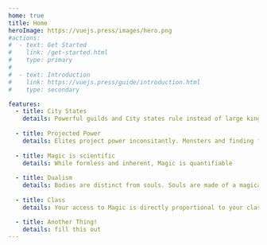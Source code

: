 ```yaml
---
home: true
title: Home
heroImage: https://vuejs.press/images/hero.png
#actions:
#  - text: Get Started
#    link: /get-started.html
#    type: primary
#
#  - text: Introduction
#    link: https://vuejs.press/guide/introduction.html
#    type: secondary

features:
  - title: City States
    details: Powerful guilds and City states rule instead of large kingdoms or countries.
  
  - title: Projected Power
    details: Elites project power inconsitantly. Monsters and finding food are a primary concern at the lowest levels of society
  
  - title: Magic is scientific
    details: While formless and inherent, Magic is quantifiable
  
  - title: Dualism
    details: Bodies are distinct from souls. Souls are made of a magical substance and has been scientifically proven.
  
  - title: Class
    details: Your access to Magic is directly proportional to your class standing.

  - title: Another Thing!
    details: fill this out
---
```

